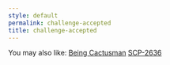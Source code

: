 ```yaml
---
style: default
permalink: challenge-accepted
title: challenge-accepted
---
```

You may also like:
[Being Cactusman](http://scp-wiki.net/being-cactusman)
[SCP-2636](http://scp-wiki.net/scp-2636)